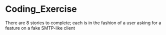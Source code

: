 # Coding_Exercise
There are 8 stories to complete; each is in the fashion of a user asking for a feature on a fake SMTP-like client
